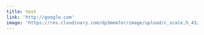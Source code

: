```yaml
---
title: test
link: 'http://google.com'
image: 'https://res.cloudinary.com/dp3mem7or/image/upload/c_scale,h_43/sample.jpg'
---
```


